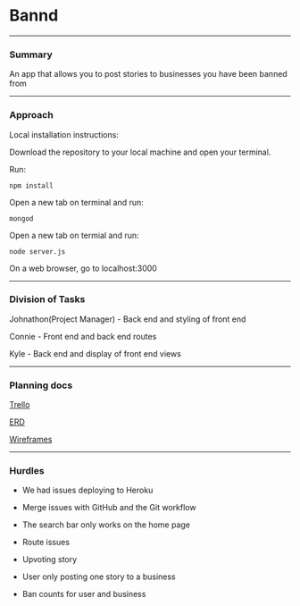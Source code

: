# Bannd
---

### Summary

An app that allows you to post stories to businesses you have been banned from

---

### Approach

Local installation instructions:

Download the repository to your local machine and open your terminal.

Run:

```npm install```

Open a new tab on terminal and run:

```mongod```

Open a new tab on termial and run:

```node server.js```

On a web browser, go to localhost:3000

---

### Division of Tasks

Johnathon(Project Manager) - Back end and styling of front end

Connie - Front end and back end routes

Kyle - Back end and display of front end views


---

### Planning docs

[Trello](https://trello.com/b/YC10vTgr/project-3)

[ERD](https://www.gliffy.com/go/share/s8daits8qx1stp44xn6t)

[Wireframes]()


---

### Hurdles

* We had issues deploying to Heroku
* Merge issues with GitHub and the Git workflow
* The search bar only works on the home page
* Route issues


* Upvoting story
* User only posting one story to a business
* Ban counts for user and business
